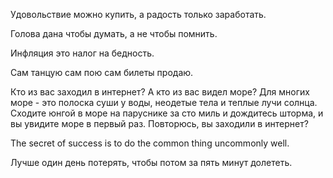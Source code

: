 Удовольствие можно купить, а радость только заработать.

Голова дана чтобы думать, а не чтобы помнить.

Инфляция это налог на бедность.

Сам танцую сам пою сам билеты продаю.

Кто из вас заходил в интернет? А кто из вас видел море? 
Для многих море - это полоска суши у воды, неодетые тела и теплые лучи солнца.
Сходите юнгой в море на паруснике за сто миль и дождитесь шторма, и вы увидите море в первый раз.
Повторюсь, вы заходили в интернет?

The secret of success is to do the common thing uncommonly well.

Лучше один день потерять, чтобы потом за пять минут долететь.
